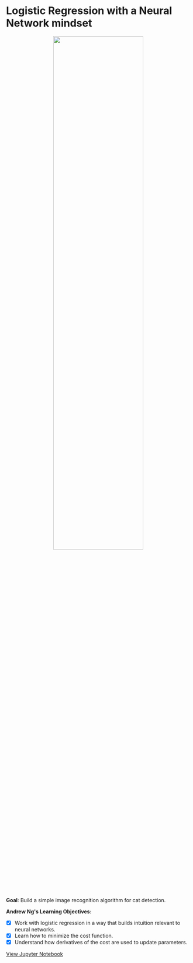 # Logistic Regression with a Neural Network mindset

<p align="center">
  <img src="https://ucarecdn.com/0610fe0d-d7d8-46db-999e-7d1209152f4c/" width="70%" height="60%" >
</p>

<b>Goal</b>: Build a simple image recognition algorithm for cat detection.

<b>Andrew Ng's Learning Objectives:</b>

- [x] Work with logistic regression in a way that builds intuition relevant to neural networks.
- [x] Learn how to minimize the cost function.
- [x] Understand how derivatives of the cost are used to update parameters.
<p align="center">
  
[View Jupyter Notebook](https://github.com/codeamt/Deep-Learning-AI/blob/master/1%20Neural%20Networks%20and%20Deep%20Learning/Implementations/2%20Neural%20Networks%20Basics/2-PA/Logistic%2BRegression%2Bwith%2Ba%2BNeural%2BNetwork%2Bmindset%2Bv5.ipynb)

</p>
